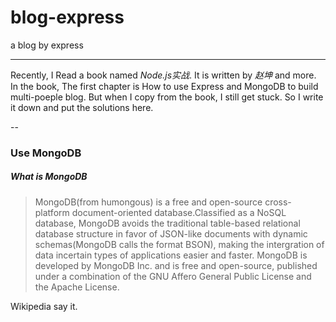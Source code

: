 # blog-express
a blog by express


---
Recently, I Read a book named *Node.js实战*. It is written by *赵坤* and more. In the book, The first chapter is How to use Express and MongoDB to build multi-poeple blog. 
But when I copy from the book, I still get stuck. So I write it down and put the solutions here.

--

### Use MongoDB

##### What is MongoDB
    
> MongoDB(from humongous) is a free and open-source cross-platform document-oriented database.Classified as a NoSQL database, MongoDB avoids the traditional table-based relational database structure in favor of JSON-like documents with dynamic schemas(MongoDB calls the format BSON), making the intergration of data incertain types of applications easier and faster. MongoDB is developed by MongoDB Inc. and is free and open-source, published under a combination of the GNU Affero General Public License and the Apache License.

Wikipedia say it.


